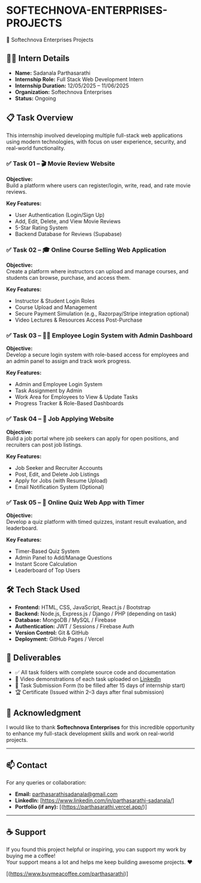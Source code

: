 # SOFTECHNOVA-ENTERPRISES-PROJECTS
💼 Softechnova Enterprises Projects
## 🧑‍💻 Intern Details

- **Name:** Sadanala Parthasarathi  
- **Internship Role:** Full Stack Web Development Intern  
- **Internship Duration:** 12/05/2025 – 11/06/2025  
- **Organization:** Softechnova Enterprises  
- **Status:** Ongoing 

## 📋 Task Overview

This internship involved developing multiple full-stack web applications using modern technologies, with focus on user experience, security, and real-world functionality.

### ✅ Task 01 – 🎬 Movie Review Website

**Objective:**  
Build a platform where users can register/login, write, read, and rate movie reviews.

**Key Features:**
- User Authentication (Login/Sign Up)
- Add, Edit, Delete, and View Movie Reviews
- 5-Star Rating System
- Backend Database for Reviews (Supabase)

### ✅ Task 02 – 🎓 Online Course Selling Web Application

**Objective:**  
Create a platform where instructors can upload and manage courses, and students can browse, purchase, and access them.

**Key Features:**
- Instructor & Student Login Roles
- Course Upload and Management
- Secure Payment Simulation (e.g., Razorpay/Stripe integration optional)
- Video Lectures & Resources Access Post-Purchase

### ✅ Task 03 – 👨‍💼 Employee Login System with Admin Dashboard

**Objective:**  
Develop a secure login system with role-based access for employees and an admin panel to assign and track work progress.

**Key Features:**
- Admin and Employee Login System
- Task Assignment by Admin
- Work Area for Employees to View & Update Tasks
- Progress Tracker & Role-Based Dashboards

### ✅ Task 04 – 💼 Job Applying Website

**Objective:**  
Build a job portal where job seekers can apply for open positions, and recruiters can post job listings.

**Key Features:**
- Job Seeker and Recruiter Accounts
- Post, Edit, and Delete Job Listings
- Apply for Jobs (with Resume Upload)
- Email Notification System (Optional)

### ✅ Task 05 – 🧠 Online Quiz Web App with Timer

**Objective:**  
Develop a quiz platform with timed quizzes, instant result evaluation, and leaderboard.

**Key Features:**
- Timer-Based Quiz System
- Admin Panel to Add/Manage Questions
- Instant Score Calculation
- Leaderboard of Top Users

## 🛠️ Tech Stack Used

- **Frontend:** HTML, CSS, JavaScript, React.js / Bootstrap  
- **Backend:** Node.js, Express.js / Django / PHP (depending on task)  
- **Database:** MongoDB / MySQL / Firebase  
- **Authentication:** JWT / Sessions / Firebase Auth  
- **Version Control:** Git & GitHub  
- **Deployment:** GitHub Pages / Vercel

## 🔗 Deliverables

- ✅ All task folders with complete source code and documentation
- 🎥 Video demonstrations of each task uploaded on [LinkedIn](https://www.linkedin.com/in/parthasarathi-sadanala)  
- 📄 Task Submission Form (to be filled after 15 days of internship start)
- 🏆 Certificate (Issued within 2–3 days after final submission)

## 🙏 Acknowledgment

I would like to thank **Softechnova Enterprises** for this incredible opportunity to enhance my full-stack development skills and work on real-world projects.

---

## 📫 Contact

For any queries or collaboration:
- **Email:** parthasarathisadanala@gmail.com 
- **LinkedIn:** [https://www.linkedin.com/in/parthasarathi-sadanala/] 
- **Portfolio (if any):** [(https://parthasarathi.vercel.app/)]

---

## ☕ Support

If you found this project helpful or inspiring, you can support my work by buying me a coffee!  
Your support means a lot and helps me keep building awesome projects. ❤️

[(https://www.buymeacoffee.com/parthasarathi)]

